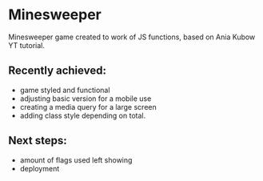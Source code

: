 # Minesweeper

Minesweeper game created to work of JS functions, based on Ania Kubow YT tutorial. 

## Recently achieved:
- game styled and functional
- adjusting basic version for a mobile use
- creating a media query for a large screen 
- adding class style depending on total.

## Next steps: 

- amount of flags used left showing
- deployment